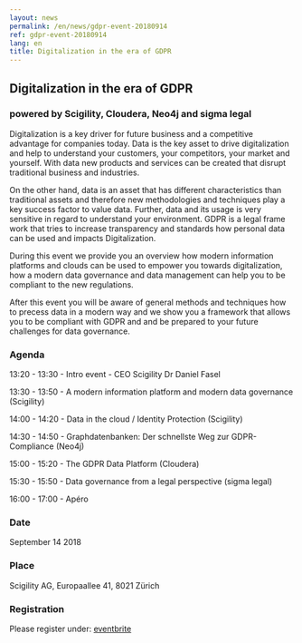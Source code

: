 ```yaml
---
layout: news
permalink: /en/news/gdpr-event-20180914
ref: gdpr-event-20180914
lang: en
title: Digitalization in the era of GDPR
---
```


## Digitalization in the era of GDPR
### powered by Scigility, Cloudera, Neo4j and sigma legal

Digitalization is a key driver for future business and a competitive advantage for companies today. Data is the key asset to drive digitalization and help to understand your customers, your competitors, your market and yourself. With data new products and services can be created that disrupt traditional business and industries.

On the other hand, data is an asset that has different characteristics than traditional assets and therefore new methodologies and techniques play a key success factor to value data. Further, data and its usage is very sensitive in regard to understand your environment. GDPR is a legal frame work that tries to increase transparency and standards how personal data can be used and impacts Digitalization.

During this event we provide you an overview how modern information platforms and clouds can be used to empower you towards digitalization, how a modern data governance and data management can help you to be compliant to the new regulations.

After this event you will be aware of general methods and techniques how to precess data in a modern way and we show you a framework that allows you to be compliant with GDPR and and be prepared to your future challenges for data governance.

### Agenda

13:20 - 13:30 - Intro event - CEO Scigility Dr Daniel Fasel

13:30 - 13:50 - A modern information platform and modern data governance (Scigility)

14:00 - 14:20 - Data in the cloud / Identity Protection (Scigility)

14:30 - 14:50 - Graphdatenbanken: Der schnellste Weg zur GDPR-Compliance (Neo4j)

15:00 - 15:20 - The GDPR Data Platform (Cloudera)

15:30 - 15:50 - Data governance from a legal perspective (sigma legal)

16:00 - 17:00 - Apéro


### Date
September 14 2018

### Place
Scigility AG, Europaallee 41, 8021 Zürich

### Registration
Please register under: <a href='https://www.eventbrite.com/e/digitalization-in-the-era-of-gdpr-tickets-48406563334'>eventbrite</a> 
